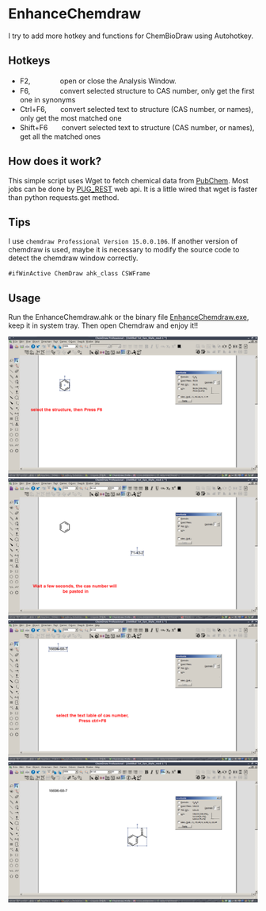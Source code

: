 # EnhanceChemdraw

I try to add more hotkey and functions for ChemBioDraw using Autohotkey.

## Hotkeys


  * F2,　　　　 open or close the Analysis Window.
  * F6,　　　　 convert selected structure to CAS number, only get the first one in synonyms
  * Ctrl+F6,　　convert selected text to structure (CAS number, or names), only get the most matched one
  * Shift+F6　　convert selected text to structure (CAS number, or names), get all the matched ones


## How does it work?

This simple script uses Wget to fetch chemical data from [PubChem](http://pubchem.ncbi.nlm.nih.gov/). Most jobs can be done by [PUG_REST](https://pubchem.ncbi.nlm.nih.gov/pug_rest/PUG_REST_Tutorial.html) web api. It is a little wired that wget is faster than python requests.get method.

## Tips

I use `chemdraw Professional Version 15.0.0.106`.  If another version of chemdraw is used, maybe it is necessary to modify the source code to detect the chemdraw window correctly.
```
#ifWinActive ChemDraw ahk_class CSWFrame
```

## Usage

Run the EnhanceChemdraw.ahk or the binary file [EnhanceChemdraw.exe](https://github.com/phylixal/EnhanceChemdraw/releases/download/0.1/enhanceChemdraw.exe), keep it in system tray. Then open Chemdraw and enjoy it!!

![](https://raw.githubusercontent.com/phylixal/EnhanceChemdraw/master/IM1.png)
![](https://raw.githubusercontent.com/phylixal/EnhanceChemdraw/master/IM2.png)
![](https://raw.githubusercontent.com/phylixal/EnhanceChemdraw/master/IM3.png)
![](https://raw.githubusercontent.com/phylixal/EnhanceChemdraw/master/IM4.png)
